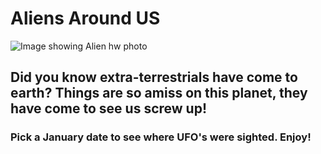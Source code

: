 # Aliens Around US
![Image showing Alien hw photo](https://.png)
## Did you know extra-terrestrials have come to earth?  Things are so amiss on this planet, they have come to see us screw up!

### Pick a January date to see where UFO's were sighted.  Enjoy!
